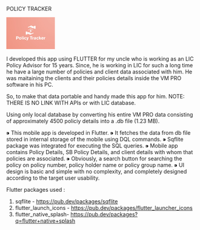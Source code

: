 POLICY TRACKER
  
  <img src="https://github.com/Marmik123/LIC-POLICYTRACKER/blob/marmik/assets/policy_tracker.png" width="128"/>
  

I developed this app using FLUTTER for my uncle who is working as an LIC Policy Advisor for 15 years. Since, he is working in LIC for such a long time he have a large number of policies and client data associated with him. He was maitaining the clients and their policies details inside the VM PRO software in his PC.

So, to make that data portable and handy made this app for him.
NOTE: THERE IS NO LINK WITH APIs or with LIC database.

Using only local database by converting his entire VM PRO data consisting of approximately 4500 policiy details into a .db file (1.23 MB).

⁍ This mobile app is developed in Flutter.
⁍ It fetches the data from db file stored in internal storage of the mobile using DQL commands.
⁍ Sqflite package was integrated for executing the SQL queries.
⁍ Mobile app contains Policy Details, SB Policy Details, and client details with whom that policies are associated. 
⁍ Obviously, a search button for searching the policy on policy number, policy holder name or policy group name.
⁍ UI design is basic and simple with no complexity, and completely designed according to the target user usability.

Flutter packages used :
1) sqflite - https://pub.dev/packages/sqflite
2) flutter_launch_icons - https://pub.dev/packages/flutter_launcher_icons
3) flutter_native_splash- https://pub.dev/packages?q=flutter+native+splash

